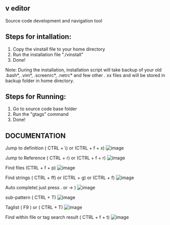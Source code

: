 v editor
---------

Source code development and navigation tool

Steps for intallation:
----------------------
1. Copy the vinstall file to your home directory
2. Run the installation file "./vinstall"
3. Done!

Note: 
  During the installation, installation script will take backup of your old .bash*, .vim*, .screenrc*, .netrc* and few other . xx files and will be stored in backup folder in home directory.

Steps for Running:
----------------------
1. Go to source code base folder 
2. Run the "gtags" command
3. Done!
  
## DOCUMENTATION

  Jump to definition ( CTRL + \\) or (CTRL + f + x) 
![image](https://github.com/kalmuthu/v-editor/blob/master/docs/definition.png)


Jump to Reference ( CTRL + r) or (CTRL + f + r)
![image](https://github.com/kalmuthu/v-editor/blob/master/docs/reference.png)



Find files (CTRL + f + p)
![image](https://github.com/kalmuthu/v-editor/blob/master/docs/path.png)



Find strings ( CTRL + ff) or (CTRL + g) or (CTRL + f)
![image](https://github.com/kalmuthu/v-editor/blob/master/docs/grep.png)


Auto complete( just press . or -> )
![image](https://github.com/kalmuthu/v-editor/blob/master/docs/autocomplete.png)


sub-pattern ( CTRL + T)
![image](https://github.com/kalmuthu/v-editor/blob/master/docs/sub-pattern.png)

Taglist ( F9 ) or ( CTRL + T)
![image](https://github.com/kalmuthu/v-editor/blob/master/docs/taglist.png)

Find within file or tag search result ( CTRL + f + t)
![image](https://github.com/kalmuthu/v-editor/blob/master/docs/definition.png)







